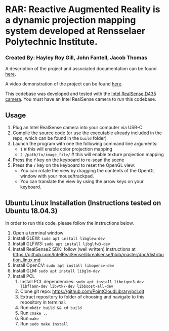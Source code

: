 # RAR: Reactive Augmented Reality is a dynamic projection mapping system developed at Rensselaer Polytechnic Institute.
### Created By: Hayley Roy Gill, John Fantell, Jacob Thomas

A description of the project and associated documentation can be found [here](https://docs.google.com/document/d/1wBSYk6mY-V3U5HuCtDWflDMBsRbJjLrnCX-JDJTwIB0/edit?usp=sharing).

A video demonstration of the project can be found [here](https://youtu.be/G3er5F2yGaY).

This codebase was developed and tested with the [Intel RealSense D435 camera](https://www.intelrealsense.com/depth-camera-d435/). You must have an Intel RealSense camera to run this codebase.

## Usage

1. Plug an Intel RealSense camera into your computer via USB-C.
2. Compile the source code (or use the executable already included in the repo, which can be found in the `build` folder)
3. Launch the program with one the following command line arguments:
    - `1` # this will enable color projection mapping
    - `2 /path/to/image_file/` # this will enable texture projection mapping
4. Press the `f` key on the keyboard to re-scan the scene
5. Press the `r` key on the keyboard to reset the OpenGL view:
    - You can rotate the view by dragging the contents of the OpenGL window with your mouse/trackpad.   
    - You can translate the view by using the arrow keys on your keyboard.

## Ubuntu Linux Installation (Instructions tested on Ubuntu 18.04.3)

In order to run this code, please follow the instructions below.

1. Open a terminal window
2. Install GLEW: `sudo apt install libglew-dev`
3. Install GLFW3: `sudo apt install libglfw3-dev`
4. Install RealSense2 SDK: follow (well written) instructions at https://github.com/IntelRealSense/librealsense/blob/master/doc/distribution_linux.md
5. Install OpenCV: `sudo apt install libopencv-dev`
6. Install GLM: `sudo apt install libglm-dev`
7. Install PCL
    1. Install PCL dependencies: `sudo apt install libeigen3-dev libflann-dev libvtk7-dev libboost-all-dev`
    2. Clone git repo: https://github.com/PointCloudLibrary/pcl.git
    3. Extract repository to folder of choosing and navigate to this repository in terminal.
    4. Run `mkdir build && cd build`
    5. Run `cmake ..`
    6. Run `make`
    7. Run `sudo make install`

